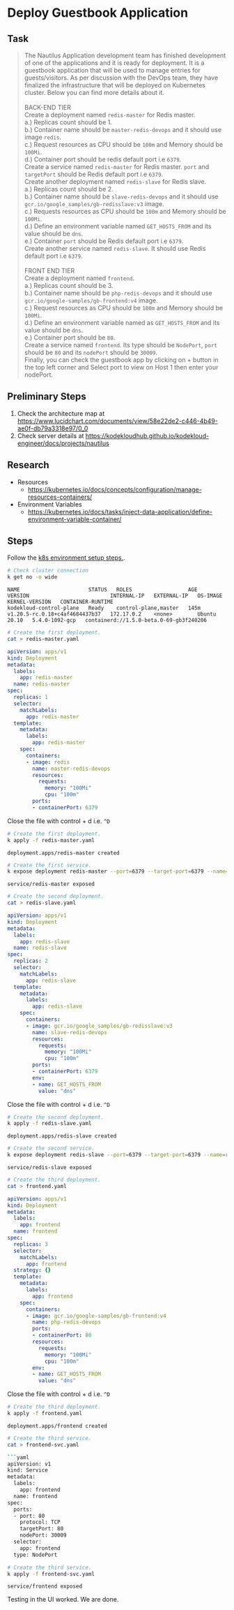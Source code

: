 # Deploy Guestbook Application

## Task

> The Nautilus Application development team has finished development of one of the applications and it is ready for deployment. It is a guestbook application that will be used to manage entries for guests/visitors. As per discussion with the DevOps team, they have finalized the infrastructure that will be deployed on Kubernetes cluster. Below you can find more details about it.<br><br>BACK-END TIER<br>Create a deployment named `redis-master` for Redis master.<br>a.) Replicas count should be 1.<br>b.) Container name should be `master-redis-devops` and it should use image `redis`.<br>c.) Request resources as CPU should be `100m` and Memory should be `100Mi`.<br>d.) Container port should be redis default port i.e `6379`.<br>Create a service named `redis-master` for Redis master. `port` and `targetPort` should be Redis default port i.e `6379`.<br>Create another deployment named `redis-slave` for Redis slave.<br>a.) Replicas count should be 2.<br>b.) Container name should be `slave-redis-devops` and it should use `gcr.io/google_samples/gb-redisslave:v3` image.<br>c.) Requests resources as CPU should be `100m` and Memory should be `100Mi`.<br>d.) Define an environment variable named `GET_HOSTS_FROM` and its value should be `dns`.<br>e.) Container `port` should be Redis default port i.e `6379`.<br>Create another service named `redis-slave`. It should use Redis default port i.e `6379`.<br><br>FRONT END TIER<br>Create a deployment named `frontend`.<br>a.) Replicas count should be 3.<br>b.) Container name should be `php-redis-devops` and it should use `gcr.io/google-samples/gb-frontend:v4` image.<br>c.) Request resources as CPU should be `100m` and Memory should be `100Mi`.<br>d.) Define an environment variable named as `GET_HOSTS_FROM` and its value should be `dns`.<br>e.) Container port should be `80`.<br>Create a service named `frontend`. Its type should be `NodePort`, `port` should be `80` and its `nodePort` should be `30009`.<br>Finally, you can check the guestbook app by clicking on + button in the top left corner and Select port to view on Host 1 then enter your nodePort.

## Preliminary Steps

1. Check the architecture map at <https://www.lucidchart.com/documents/view/58e22de2-c446-4b49-ae0f-db79a3318e97/0_0>
2. Check server details at <https://kodekloudhub.github.io/kodekloud-engineer/docs/projects/nautilus>

## Research

* Resources
  * https://kubernetes.io/docs/concepts/configuration/manage-resources-containers/
* Environment Variables
  * https://kubernetes.io/docs/tasks/inject-data-application/define-environment-variable-container/

## Steps

Follow the [k8s environment setup steps.](setup-k8s-env.md).

```bash
# Check cluster connection
k get no -o wide
```

```
NAME                      STATUS   ROLES                  AGE    VERSION                          INTERNAL-IP   EXTERNAL-IP   OS-IMAGE       KERNEL-VERSION   CONTAINER-RUNTIME
kodekloud-control-plane   Ready    control-plane,master   145m   v1.20.5-rc.0.18+c4af4684437b37   172.17.0.2    <none>        Ubuntu 20.10   5.4.0-1092-gcp   containerd://1.5.0-beta.0-69-gb3f240206
```

```bash
# Create the first deployment.
cat > redis-master.yaml
```

```yaml
apiVersion: apps/v1
kind: Deployment
metadata:
  labels:
    app: redis-master
  name: redis-master
spec:
  replicas: 1
  selector:
    matchLabels:
      app: redis-master
  template:
    metadata:
      labels:
        app: redis-master
    spec:
      containers:
      - image: redis
        name: master-redis-devops
        resources:
          requests:
            memory: "100Mi"
            cpu: "100m"
        ports:
        - containerPort: 6379
```

Close the file with control + d i.e. `^D`

```bash
# Create the first deployment.
k apply -f redis-master.yaml
```

```
deployment.apps/redis-master created
```

```bash
# Create the first service.
k expose deployment redis-master --port=6379 --target-port=6379 --name=redis-master
```

```
service/redis-master exposed
```

```bash
# Create the second deployment.
cat > redis-slave.yaml
```

```yaml
apiVersion: apps/v1
kind: Deployment
metadata:
  labels:
    app: redis-slave
  name: redis-slave
spec:
  replicas: 2
  selector:
    matchLabels:
      app: redis-slave
  template:
    metadata:
      labels:
        app: redis-slave
    spec:
      containers:
      - image: gcr.io/google_samples/gb-redisslave:v3
        name: slave-redis-devops
        resources:
          requests:
            memory: "100Mi"
            cpu: "100m"
        ports:
        - containerPort: 6379
        env:
        - name: GET_HOSTS_FROM
          value: "dns"
```

Close the file with control + d i.e. `^D`

```bash
# Create the second deployment.
k apply -f redis-slave.yaml
```

```
deployment.apps/redis-slave created
```

```bash
# Create the second service.
k expose deployment redis-slave --port=6379 --target-port=6379 --name=redis-slave
```

```
service/redis-slave exposed
```

```bash
# Create the third deployment.
cat > frontend.yaml
```

```yaml
apiVersion: apps/v1
kind: Deployment
metadata:
  labels:
    app: frontend
  name: frontend
spec:
  replicas: 3
  selector:
    matchLabels:
      app: frontend
  strategy: {}
  template:
    metadata:
      labels:
        app: frontend
    spec:
      containers:
      - image: gcr.io/google-samples/gb-frontend:v4
        name: php-redis-devops
        ports:
        - containerPort: 80
        resources:
          requests:
            memory: "100Mi"
            cpu: "100m"
        env:
        - name: GET_HOSTS_FROM
          value: "dns"
```

Close the file with control + d i.e. `^D`

```bash
# Create the third deployment.
k apply -f frontend.yaml
```

```
deployment.apps/frontend created
```

```bash
# Create the third service.
cat > frontend-svc.yaml

```yaml
apiVersion: v1
kind: Service
metadata:
  labels:
    app: frontend
  name: frontend
spec:
  ports:
  - port: 80
    protocol: TCP
    targetPort: 80
    nodePort: 30009
  selector:
    app: frontend
  type: NodePort
```

```bash
# Create the third service.
k apply -f frontend-svc.yaml
```

```
service/frontend exposed
```

Testing in the UI worked. We are done.
